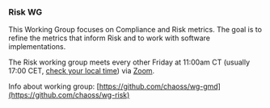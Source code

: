 ### Risk WG

This Working Group focuses on Compliance and Risk metrics. The goal is to refine the metrics that inform Risk and to work with software implementations.

The Risk working group meets every other Friday at 11:00am CT (usually 17:00 CET, [check your local time](http://arewemeetingyet.com/Chicago/2019-01-15/19:00/b/CHAOSS%20GMD%20C%26R%20Subteam#eyJ1cmwiOiJodHRwczovL3Vub21haGEuem9vbS51cy9qLzcyMDQzMTI4OCAifQ==)) via [Zoom](https://unomaha.zoom.us/j/720431288).

Info about working group: [https://github.com/chaoss/wg-gmd](https://github.com/chaoss/wg-risk)
